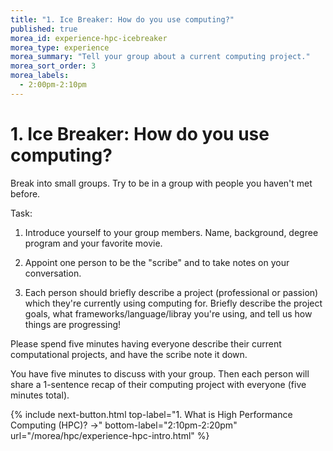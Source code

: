 ```yaml
---
title: "1. Ice Breaker: How do you use computing?"
published: true
morea_id: experience-hpc-icebreaker
morea_type: experience
morea_summary: "Tell your group about a current computing project."
morea_sort_order: 3
morea_labels:
  - 2:00pm-2:10pm
---
```


# 1. Ice Breaker: How do you use computing?

Break into small groups. Try to be in a group with people you haven't met before.

Task: 

1. Introduce yourself to your group members. Name, background, degree program and your favorite movie.

2. Appoint one person to be the "scribe" and to take notes on your conversation.

3. Each person should briefly describe a project (professional or passion) which they're currently using computing for. Briefly describe the project goals, what frameworks/language/libray you're using, and tell us how things are progressing! 

Please spend five minutes having everyone describe their current computational projects, and have the scribe note it down. 

You have five minutes to discuss with your group. Then each person will share a 1-sentence recap of their computing project with everyone (five minutes total).

{% include next-button.html
top-label="1. What is High Performance Computing (HPC)? ->"
bottom-label="2:10pm-2:20pm"
url="/morea/hpc/experience-hpc-intro.html" %}
